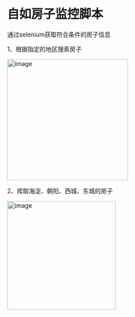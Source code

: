 # 自如房子监控脚本

通过selenium获取符合条件的房子信息 

1、根据指定的地区搜索房子

<img width="282" alt="image" src="https://user-images.githubusercontent.com/35989937/201310125-91fcedbf-008b-45d9-80b5-78c92fcc4f50.png">


2、爬取海淀、朝阳、西城、东城的房子

<img width="253" alt="image" src="https://user-images.githubusercontent.com/35989937/201310302-15d0c140-79c4-4b06-bc07-eb5b0c7f109c.png">

